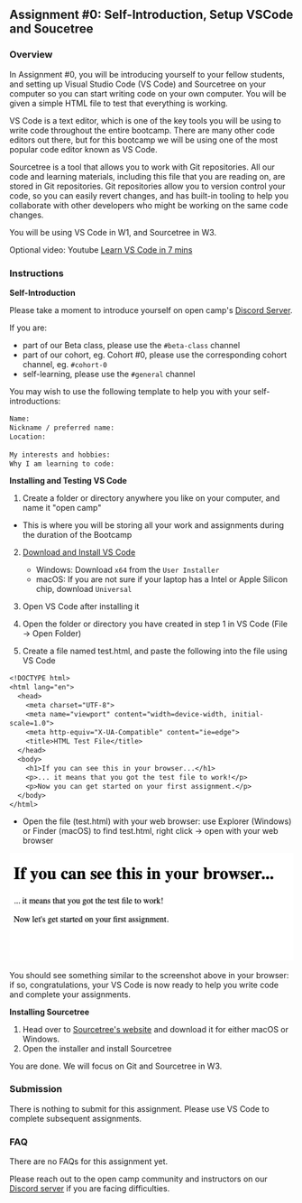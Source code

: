 ## Assignment #0: Self-Introduction, Setup VSCode and Soucetree

### Overview

In Assignment #0, you will be introducing yourself to your fellow students,
and setting up Visual Studio Code (VS Code) and Sourcetree on your computer so
you can start writing code on your own computer. You will be given a simple
HTML file to test that everything is working.

VS Code is a text editor, which is one of the key tools you will be using to
write code throughout the entire bootcamp. There are many other code editors out
there, but for this bootcamp we will be using one of the most popular code
editor known as VS Code.

Sourcetree is a tool that allows you to work with Git repositories. All our code
and learning materials, including this file that you are reading on, are stored
in Git repositories. Git repositories allow you to version control your code, so
you can easily revert changes, and has built-in tooling to help you collaborate
with other developers who might be working on the same code changes.

You will be using VS Code in W1, and Sourcetree in W3.

Optional video: Youtube [Learn VS Code in 7 mins](https://www.youtube.com/watch?v=B-s71n0dHUk)


### Instructions

**Self-Introduction**

Please take a moment to introduce yourself on open camp's [Discord Server][dc-server].

If you are:

- part of our Beta class, please use the `#beta-class` channel
- part of our cohort, eg. Cohort #0, please use the corresponding cohort channel, eg. `#cohort-0`
- self-learning, please use the `#general` channel

You may wish to use the following template to help you with your self-introductions:

```
Name: 
Nickname / preferred name:
Location:

My interests and hobbies:
Why I am learning to code:
```

**Installing and Testing VS Code**

1. Create a folder or directory anywhere you like on your computer, and name it "open camp"
  - This is where you will be storing all your work and assignments during the duration of the Bootcamp

2. [Download and Install VS Code](https://code.visualstudio.com/download)
    - Windows: Download `x64` from the `User Installer`
    - macOS: If you are not sure if your laptop has a Intel or Apple Silicon chip, download `Universal`

3. Open VS Code after installing it
4. Open the folder or directory you have created in step 1 in VS Code (File → Open Folder)
5. Create a file named test.html, and paste the following into the file using VS Code

```
<!DOCTYPE html>
<html lang="en">
  <head>
    <meta charset="UTF-8">
    <meta name="viewport" content="width=device-width, initial-scale=1.0">
    <meta http-equiv="X-UA-Compatible" content="ie=edge">
    <title>HTML Test File</title>
  </head>
  <body>
    <h1>If you can see this in your browser...</h1>
    <p>... it means that you got the test file to work!</p>
    <p>Now you can get started on your first assignment.</p>
  </body>
</html>
```

- Open the file (test.html) with your web browser: use Explorer (Windows) or
  Finder (macOS) to find test.html, right click → open with your web browser


![Screenshot for a0](./images/a0_reference.png)


You should see something similar to the screenshot above in your browser: if so,
congratulations, your VS Code is now ready to help you write code and complete
your assignments.

**Installing Sourcetree**

1. Head over to [Sourcetree's website][sourcetree] and download it for either macOS or Windows.
2. Open the installer and install Sourcetree

You are done. We will focus on Git and Sourcetree in W3.


### Submission

There is nothing to submit for this assignment. Please use
VS Code to complete subsequent assignments.

### FAQ

There are no FAQs for this assignment yet.

Please reach out to the open camp community and instructors on our [Discord server][dc-server]
if you are facing difficulties.

[sourcetree]: https://www.sourcetreeapp.com/
[dc-server]: https://discord.gg/JVQVhQmQzk